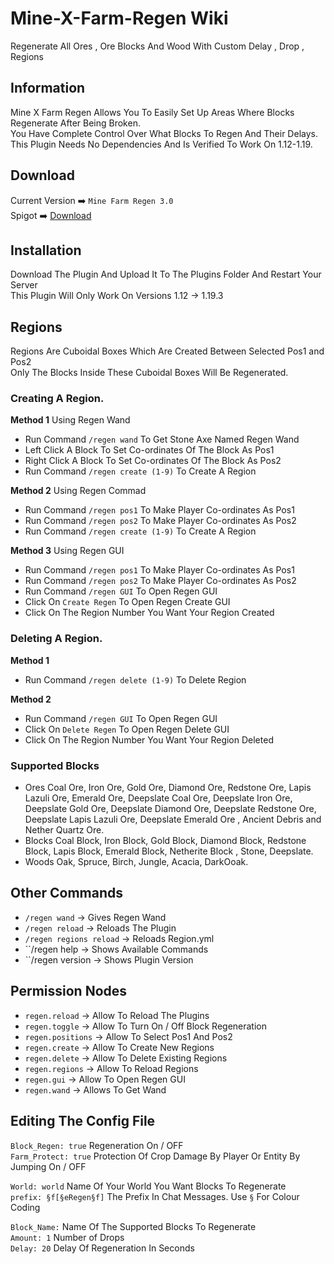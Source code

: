 # **Mine-X-Farm-Regen Wiki**
Regenerate All Ores , Ore Blocks And Wood With Custom Delay , Drop , Regions

## **Information**
Mine X Farm Regen Allows You To Easily Set Up Areas Where Blocks Regenerate After Being Broken.   
You Have Complete Control Over What Blocks To Regen And Their Delays.  
This Plugin Needs No Dependencies And Is Verified To Work On 1.12-1.19. 
  
## **Download**
Current Version ➡️ ``Mine Farm Regen 3.0``   
Spigot ➡️ [Download](https://www.spigotmc.org/resources/mine-x-farm-regen%E2%9B%8F%EF%B8%8F-1-12-1-19.107060/)
  

## **Installation**
Download The Plugin And Upload It To The Plugins Folder And Restart Your Server  
This Plugin Will Only Work On Versions 1.12 -> 1.19.3 
   

## **Regions**
Regions Are Cuboidal Boxes Which Are Created Between Selected Pos1 and Pos2  
Only The Blocks Inside These Cuboidal Boxes Will Be Regenerated.  

### **Creating A Region**.  
**Method 1**
Using Regen Wand
+ Run Command ``/regen wand`` To Get Stone Axe Named Regen Wand 
+ Left Click A Block To Set Co-ordinates Of The Block As Pos1
+ Right Click A Block To Set Co-ordinates Of The Block As Pos2
+ Run Command ``/regen create (1-9)`` To Create A Region  
      
**Method 2**
Using Regen Commad
+ Run Command ``/regen pos1`` To Make Player Co-ordinates As Pos1
+ Run Command ``/regen pos2`` To Make Player Co-ordinates As Pos2
+ Run Command ``/regen create (1-9)`` To Create A Region

**Method 3**
Using Regen GUI
+ Run Command ``/regen pos1`` To Make Player Co-ordinates As Pos1
+ Run Command ``/regen pos2`` To Make Player Co-ordinates As Pos2
+ Run Command ``/regen GUI`` To Open Regen GUI
+ Click On ``Create Regen`` To Open Regen Create GUI
+ Click On The Region Number You Want Your Region Created

### **Deleting A Region**.  
**Method 1**
+ Run Command ``/regen delete (1-9)`` To Delete Region

**Method 2**
+ Run Command ``/regen GUI`` To Open Regen GUI
+ Click On ``Delete Regen`` To Open Regen Delete GUI
+ Click On The Region Number You Want Your Region Deleted

### **Supported Blocks**
+ Ores
 Coal Ore, Iron Ore, Gold Ore, Diamond Ore, Redstone Ore, Lapis Lazuli Ore, Emerald Ore, Deepslate Coal Ore, Deepslate Iron Ore, Deepslate Gold Ore, Deepslate Diamond Ore, Deepslate Redstone Ore, Deepslate Lapis Lazuli Ore, Deepslate Emerald Ore , Ancient Debris and Nether Quartz Ore.
+ Blocks
 Coal Block, Iron Block, Gold Block, Diamond Block, Redstone Block, Lapis Block, Emerald Block, Netherite Block , Stone, Deepslate.
+ Woods
 Oak, Spruce, Birch, Jungle, Acacia, DarkOoak.  

## Other Commands
+ ``/regen wand`` -> Gives Regen Wand
+ ``/regen reload`` -> Reloads The Plugin
+ ``/regen regions reload`` -> Reloads Region.yml
+ ``/regen help -> Shows Available Commands
+ ``/regen version -> Shows Plugin Version

## Permission Nodes
+ ``regen.reload``    -> Allow To Reload The Plugins
+ ``regen.toggle``    -> Allow To Turn On / Off Block Regeneration
+ ``regen.positions`` -> Allow To Select Pos1 And Pos2
+ ``regen.create``    -> Allow To Create New Regions
+ ``regen.delete``    -> Allow To Delete Existing Regions
+ ``regen.regions``   -> Allow To Reload Regions
+ ``regen.gui``       -> Allow To Open Regen GUI
+ ``regen.wand``      -> Allows To Get Wand


## Editing The Config File
``Block_Regen: true`` Regeneration On / OFF  
``Farm_Protect: true`` Protection Of Crop Damage By Player Or Entity By Jumping On / OFF  
  
``World: world`` Name Of Your World You Want Blocks To Regenerate  
``prefix: §f[§eRegen§f]`` The Prefix In Chat Messages. Use ``§`` For Colour Coding  

``Block_Name:`` Name Of The Supported Blocks To Regenerate  
    ``Amount: 1`` Number of Drops  
    ``Delay: 20`` Delay Of Regeneration In Seconds






